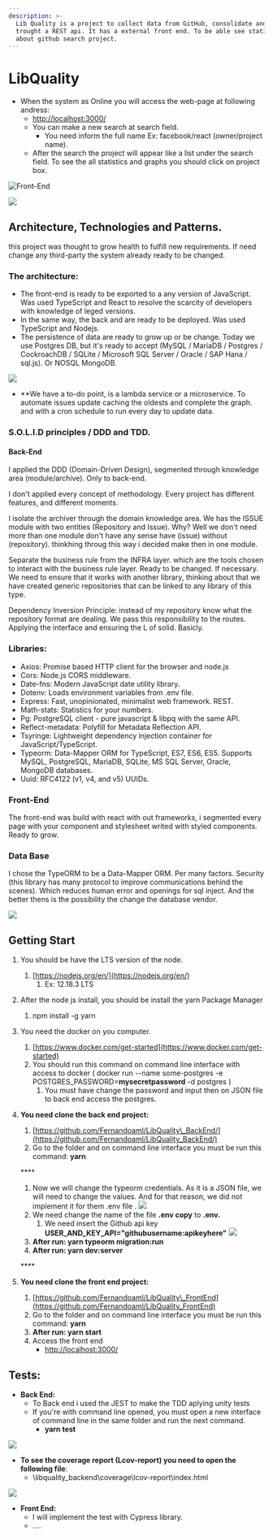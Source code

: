 ```yaml
---
description: >-
  Lib Quality is a project to collect data from GitHub, consolidate and expose
  trought a REST api. It has a external front end. To be able see statistics
  about github search project.
---
```


# LibQuality

* When the system as Online you will access the web-page at following andress:
  * [http://localhost:3000/](http://localhost:3000/)
  * You can make a new search at search field. 
    * You need inform the full name Ex: facebook/react \(owner/project name\).
  * After the search the project will appear like a list under the search field. To see the all statistics and graphs you should click on project box.

![Front-End](.gitbook/assets/image%20%281%29.png)

![](.gitbook/assets/screenshot_1.png)

## Architecture, Technologies and Patterns.

this project was thought to grow health to fulfill new requirements. If need change any third-party the system already ready to be changed.

### The architecture:

* The front-end is ready to be exported to a any version of JavaScript. Was used TypeScript and React to resolve the scarcity of developers with knowledge of leged versions.
* In the same way, the back and are ready to be deployed. Was used TypeScript and Nodejs.
* The persistence of data are ready to grow up or be change. Today we use Postgres DB, but it's ready to accept \(MySQL / MariaDB / Postgres / CockroachDB / SQLite / Microsoft SQL Server / Oracle / SAP Hana / sql.js\). Or NOSQL MongoDB.

![](.gitbook/assets/untitled-diagram%20%281%29.jpg)

* \*\*We have a to-do point, is a lambda service or a microservice. To automate issues update caching the oldests and complete the graph. and with a cron schedule to run every day to update data.

### S.O.L.I.D principles / DDD and TDD.

#### Back-End

I applied the DDD \(Domain-Driven Design\), segmented through knowledge area \(module/archive\). Only to back-end.

I don't applied every concept of methodology. Every project has different features, and different moments.

I isolate the archiver through the domain knowledge area. We has the ISSUE module with two entities \(Repository and Issue\). Why? Well we don't need more than one module don't have any sense have \(issue\) without \(repository\). thinkhing throug this way i decided make then in one module.

Separate the business rule from the INFRA layer. which are the tools chosen to interact with the business rule layer. Ready to be changed. If necessary. We need to ensure that it works with another library, thinking about that we have created generic repositories that can be linked to any library of this type.

Dependency Inversion Principle: instead of my repository know what the repository format are dealing. We pass this responsibility to the routes. Applying the interface and ensuring the L of solid. Basicly.

### Libraries:

* Axios: Promise based HTTP client for the browser and node.js
* Cors: Node.js CORS middleware.
* Date-fns: Modern JavaScript date utility library.
* Dotenv: Loads environment variables from .env file.
* Express: Fast, unopinionated, minimalist web framework. REST.
* Math-stats: Statistics for your numbers.
* Pg: PostgreSQL client - pure javascript & libpq with the same API.
* Reflect-metadata: Polyfill for Metadata Reflection API.
* Tsyringe: Lightweight dependency injection container for JavaScript/TypeScript.
* Typeorm: Data-Mapper ORM for TypeScript, ES7, ES6, ES5. Supports MySQL, PostgreSQL, MariaDB, SQLite, MS SQL Server, Oracle, MongoDB databases.
* Uuid: RFC4122 \(v1, v4, and v5\) UUIDs.

### Front-End

The front-end was build with react with out frameworks, i segmented every page with your component and stylesheet writed with styled components. Ready to grow.

### Data Base

I chose the TypeORM to be a Data-Mapper ORM. Per many factors. Security \(this library has many protocol to improve communications behind the scenes\). Which reduces human error and openings for sql inject. And the better thens is the possibility the change the database vendor.

![](.gitbook/assets/screenshot_4.png)

## Getting Start

1. You should be have the LTS version of the node.
   1. [https://nodejs.org/en/](https://nodejs.org/en/)
      1. Ex: 12.18.3 LTS
2. After the node js install, you should be install the yarn Package Manager
   1. npm install -g yarn
3. You need the docker on you computer.
   1. [https://www.docker.com/get-started](https://www.docker.com/get-started)
   2. You should run this command on command line interface with access to docker \( docker run --name some-postgres -e POSTGRES\_PASSWORD=**mysecretpassword** -d postgres \)
      1. You must have change the password and input then on JSON file to back end access the postgres.
4. **You need clone the back end project:**

   1. [https://github.com/Fernandoaml/LibQuality\_BackEnd/](https://github.com/Fernandoaml/LibQuality_BackEnd/)
   2. Go to the folder and on command line interface you must be run this command: **yarn**

   \*\*\*\*

   1. Now we will change the typeorm credentials. As it is a JSON file, we will need to change the values. And for that reason, we did not implement it for them .env file  .  ![](.gitbook/assets/screenshot_2.png) 
   2. We need change the name of the file **.env copy** to **.env.**
      1. We need insert the Github api key **USER\_AND\_KEY\_API="githubusername:apikeyhere"** ![](.gitbook/assets/screenshot_3.png) 
   3. **After run: yarn typeorm migration:run** 
   4. **After run: yarn dev:server**

   \*\*\*\*

5. **You need clone the front end project:**
   1. [https://github.com/Fernandoaml/LibQuality\_FrontEnd](https://github.com/Fernandoaml/LibQuality_FrontEnd)
   2. Go to the folder and on command line interface you must be run this command: **yarn**
   3. **After run: yarn start**
   4. Access the front end 
      * [http://localhost:3000/](http://localhost:3000/)

## **Tests:**

* **Back End:**
  * To Back end i used the JEST to make the TDD aplying unity tests
  * If you're with command line opened, you must open a new interface of command line in the same folder and run the next command.
    * **yarn test**

![](.gitbook/assets/screenshot_5.png)

* **To see the coverage report \(Lcov-report\) you need to open the following file**:
  * \libquality\_backend\coverage\lcov-report\index.html

![](.gitbook/assets/screenshot_6.png)

* **Front End:**
  * I will implement the test with Cypress library.
  * ....

